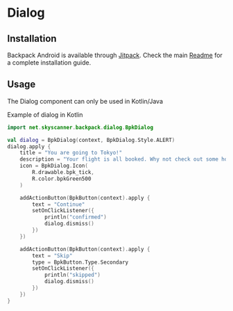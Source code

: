 # Dialog

## Installation

Backpack Android is available through [Jitpack](https://jitpack.io/#Skyscanner/backpack-android). Check the main [Readme](https://github.com/skyscanner/backpack-android#installation) for a complete installation guide.

## Usage

The Dialog component can only be used in Kotlin/Java

Example of dialog in Kotlin

```Kotlin
import net.skyscanner.backpack.dialog.BpkDialog

val dialog = BpkDialog(context, BpkDialog.Style.ALERT)
dialog.apply {
    title = "You are going to Tokyo!"
    description = "Your flight is all booked. Why not check out some hotels now?"
    icon = BpkDialog.Icon(
        R.drawable.bpk_tick,
        R.color.bpkGreen500
    )

    addActionButton(BpkButton(context).apply {
        text = "Continue"
        setOnClickListener({
            println("confirmed")
            dialog.dismiss()
        })
    })

    addActionButton(BpkButton(context).apply {
        text = "Skip"
        type = BpkButton.Type.Secondary
        setOnClickListener({
            println("skipped")
            dialog.dismiss()
        })
    })
}
```

